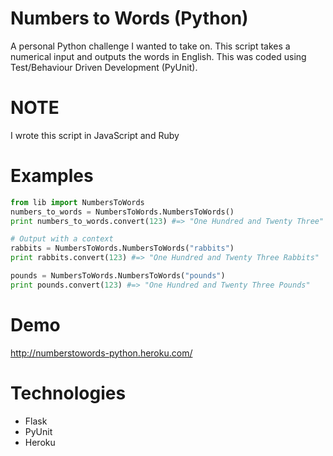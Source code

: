 Numbers to Words (Python)
=========================
A personal Python challenge I wanted to take on. This script takes a numerical input and outputs the words in English. This was coded using Test/Behaviour Driven Development (PyUnit).

# NOTE
I wrote this script in JavaScript and Ruby

# Examples
```python
from lib import NumbersToWords
numbers_to_words = NumbersToWords.NumbersToWords()
print numbers_to_words.convert(123) #=> "One Hundred and Twenty Three"

# Output with a context
rabbits = NumbersToWords.NumbersToWords("rabbits")
print rabbits.convert(123) #=> "One Hundred and Twenty Three Rabbits"

pounds = NumbersToWords.NumbersToWords("pounds")
print pounds.convert(123) #=> "One Hundred and Twenty Three Pounds"
```

# Demo
http://numberstowords-python.heroku.com/

# Technologies
* Flask
* PyUnit
* Heroku
